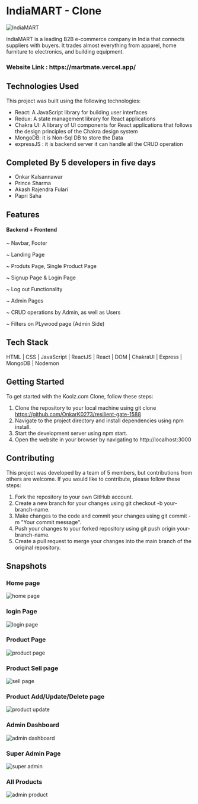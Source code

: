 <h1>IndiaMART  - Clone </h1>

![IndiaMART](https://user-images.githubusercontent.com/106386112/229416539-b531af13-9d9f-4412-9ab4-4aa68ebc29d1.png)

IndiaMART is a leading B2B e-commerce company in India that connects suppliers with buyers. It trades almost everything from apparel, home furniture to electronics, and building equipment.

<h3>Website Link : https://martmate.vercel.app/ </h3>

## Technologies Used
This project was built using the following technologies:

- React: A JavaScript library for building user interfaces
- Redux: A state management library for React applications
- Chakra UI: A library of UI components for React applications that follows the design principles of the Chakra design system
- MongoDB: it is Non-Sql DB to store the Data
- expressJS : it is backend server it can handle all the CRUD operation

## Completed By 5 developers in five days

 - Onkar Kalsannawar
 - Prince Sharma
 - Akash Rajendra Fulari
 - Papri Saha

## Features

<h4>Backend + Frontend</h5>

~ Navbar, Footer

~ Landing Page

~ Produts Page, Single Product Page

~ Signup Page & Login Page

~ Log out Functionality

~ Admin Pages

~ CRUD operations by Admin, as well as Users

~ Filters on PLywood page (Admin Side)

## Tech Stack

HTML | CSS | JavaScript | ReactJS | React | DOM | ChakraUI | Express | MongoDB | Nodemon 

## Getting Started
To get started with the Koolz.com Clone, follow these steps:

1. Clone the repository to your local machine using git clone https://github.com/OnkarK0273/resilient-gate-1588
2. Navigate to the project directory and install dependencies using npm install.
3. Start the development server using npm start.
4. Open the website in your browser by navigating to http://localhost:3000

## Contributing
This project was developed by a team of 5 members, but contributions from others are welcome. If you would like to contribute, please follow these steps:

1. Fork the repository to your own GitHub account.
2. Create a new branch for your changes using git checkout -b your-branch-name.
3. Make changes to the code and commit your changes using git commit -m "Your commit message".
4. Push your changes to your forked repository using git push origin your-branch-name.
5. Create a pull request to merge your changes into the main branch of the original repository.

## Snapshots
### Home page
![home page](https://user-images.githubusercontent.com/110043714/229889720-b0cb5091-967b-4ffc-8be1-f01e0e89e777.png)
### login Page
![login page](https://user-images.githubusercontent.com/110043714/229889776-81feb22e-626c-4765-96e4-651b8adfd111.png)
### Product Page
![product page](https://user-images.githubusercontent.com/110043714/229889846-7e7ccb52-7a8b-44df-900d-6494567cb879.png)
### Product Sell page
![sell page](https://user-images.githubusercontent.com/110043714/229889999-6d80900f-270d-46ef-913c-9ec41c414338.png)
### Product Add/Update/Delete page
![product update](https://user-images.githubusercontent.com/110043714/229890076-cb2bf64e-7aba-43e1-9ce9-fce71df0113e.png)
### Admin Dashboard
![admin dashboard](https://user-images.githubusercontent.com/110043714/229890191-39dcca47-13cc-40d6-894a-0d316512a886.png)
### Super Admin Page
![super admin](https://user-images.githubusercontent.com/110043714/229890262-5236dc68-a646-4608-a598-6735da49b978.png)
### All Products
![admin product](https://user-images.githubusercontent.com/110043714/229890319-dec6b9d0-b161-4053-b160-71ed2f456814.png)

